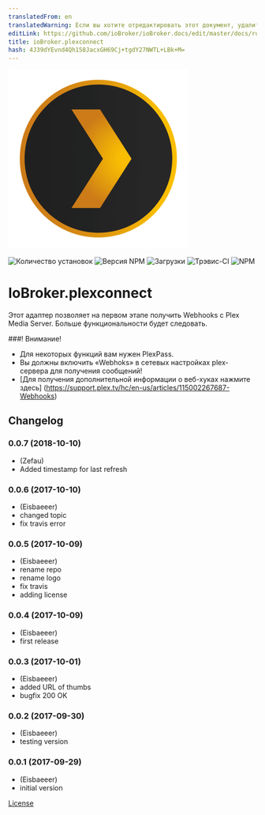 ```yaml
---
translatedFrom: en
translatedWarning: Если вы хотите отредактировать этот документ, удалите поле «translatedFrom», в противном случае этот документ будет снова автоматически переведен
editLink: https://github.com/ioBroker/ioBroker.docs/edit/master/docs/ru/adapterref/iobroker.plexconnect/README.md
title: ioBroker.plexconnect
hash: 4J39dYEvnd4Qh158JacxGH69Cj+tgdY27NWTL+LBk+M=
---
```

![логотип](../../../en/adapterref/iobroker.plexconnect/admin/plexconnect.png)

![Количество установок](http://iobroker.live/badges/plexconnect-stable.svg)
![Версия NPM](http://img.shields.io/npm/v/iobroker.plexconnect.svg)
![Загрузки](https://img.shields.io/npm/dm/iobroker.plexconnect.svg)
![Трэвис-CI](https://travis-ci.org/Eisbaeeer/ioBroker.plexconnect.svg?branch=master)
![NPM](https://nodei.co/npm/iobroker.plexconnect.png?downloads=true)

# IoBroker.plexconnect
Этот адаптер позволяет на первом этапе получить Webhooks с Plex Media Server.
Больше функциональности будет следовать.

###! Внимание!
* Для некоторых функций вам нужен PlexPass.
* Вы должны включить «Webhoks» в сетевых настройках plex-сервера для получения сообщений!
* [Для получения дополнительной информации о веб-хуках нажмите здесь] (https://support.plex.tv/hc/en-us/articles/115002267687-Webhooks)

## Changelog

### 0.0.7 (2018-10-10)
* (Zefau)
* Added timestamp for last refresh 

### 0.0.6 (2017-10-10)
* (Eisbaeeer)
* changed topic
* fix travis error

### 0.0.5 (2017-10-09)
* (Eisbaeeer)
* rename repo
* rename logo
* fix travis
* adding license

### 0.0.4 (2017-10-09)
* (Eisbaeeer)
* first release

### 0.0.3 (2017-10-01)
* (Eisbaeeer) 
* added URL of thumbs
* bugfix 200 OK

### 0.0.2 (2017-09-30)
* (Eisbaeeer) 
* testing version

### 0.0.1 (2017-09-29)
* (Eisbaeeer) 
* initial version

[License](https://github.com/Eisbaeeer/ioBroker.plexconnect/blob/master/LICENSE)
